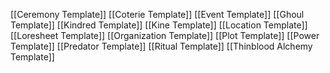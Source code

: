 
[[Ceremony Template]]
[[Coterie Template]]
[[Event Template]]
[[Ghoul Template]]
[[Kindred Template]]
[[Kine Template]]
[[Location Template]]
[[Loresheet Template]]
[[Organization Template]]
[[Plot Template]]
[[Power Template]]
[[Predator Template]]
[[Ritual Template]]
[[Thinblood Alchemy Template]]